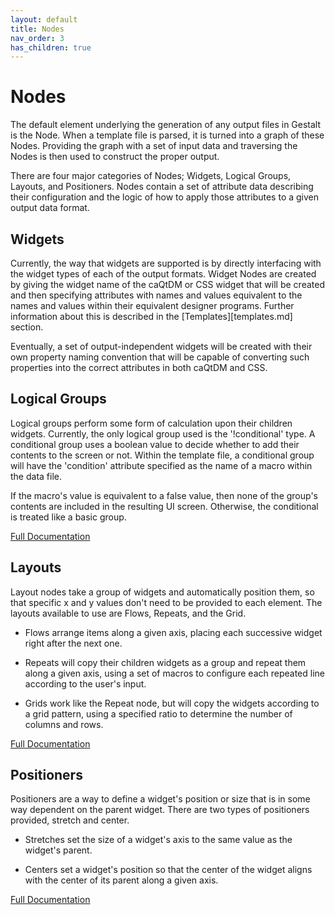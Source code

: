 ```yaml
---
layout: default
title: Nodes
nav_order: 3
has_children: true
---
```



# Nodes

The default element underlying the generation of any output files in Gestalt is
the Node. When a template file is parsed, it is turned into a graph of these Nodes.
Providing the graph with a set of input data and traversing the Nodes is then used
to construct the proper output.

There are four major categories of Nodes; Widgets, Logical Groups, Layouts, and 
Positioners. Nodes contain a set of attribute data describing their configuration and 
the logic of how to apply those attributes to a given output data format.


## Widgets

Currently, the way that widgets are supported is by directly interfacing with the
widget types of each of the output formats. Widget Nodes are created by giving the
widget name of the caQtDM or CSS widget that will be created and then specifying
attributes with names and values equivalent to the names and values within their
equivalent designer programs. Further information about this is described in the 
[Templates][templates.md] section.

Eventually, a set of output-independent widgets will be created with their own 
property naming convention that will be capable of converting such properties into
the correct attributes in both caQtDM and CSS.


## Logical Groups

Logical groups perform some form of calculation upon their children widgets. Currently,
the only logical group used is the '!conditional' type. A conditional group uses a 
boolean value to decide whether to add their contents to the screen or not. Within the
template file, a conditional group will have the 'condition' attribute specified as the
name of a macro within the data file.

If the macro's value is equivalent to a false value, then none of the group's contents
are included in the resulting UI screen. Otherwise, the conditional is treated like a
basic group.

[Full Documentation](logic.md)


## Layouts

Layout nodes take a group of widgets and automatically position them, so that specific
x and y values don't need to be provided to each element. The layouts available to use
are Flows, Repeats, and the Grid.

* Flows arrange items along a given axis, placing each successive widget right after the
next one.

* Repeats will copy their children widgets as a group and repeat them along a given axis,
using a set of macros to configure each repeated line according to the user's input.

* Grids work like the Repeat node, but will copy the widgets according to
a grid pattern, using a specified ratio to determine the number of columns and rows.

[Full Documentation](layouts.md)


## Positioners

Positioners are a way to define a widget's position or size that is in some way dependent 
on the parent widget. There are two types of positioners provided, stretch and center.

* Stretches set the size of a widget's axis to the same value as the widget's parent.

* Centers set a widget's position so that the center of the widget aligns with the center
of its parent along a given axis.

[Full Documentation](positioners.md)


